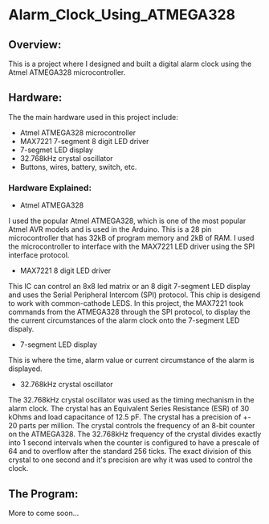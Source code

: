 # Alarm_Clock_Using_ATMEGA328
## Overview:
This is a project where I designed and built a digital alarm clock using the Atmel ATMEGA328 microcontroller.
## Hardware:
The the main hardware used in this project include:
- Atmel ATMEGA328 microcontroller
- MAX7221 7-segment 8 digit LED driver
- 7-segmet LED display
- 32.768kHz crystal oscillator 
- Buttons, wires, battery, switch, etc.
### Hardware Explained:
- Atmel ATMEGA328

I used the popular Atmel ATMEGA328, which is one of the most popular Atmel AVR models and is used in the Arduino. This is a 28 pin microcontroller that has 32kB of program memory and 2kB of RAM. I used the microcontroller to interface with the MAX7221 LED driver using the SPI interface protocol.
- MAX7221 8 digit LED driver

This IC can control an 8x8 led matrix or an 8 digit 7-segment LED display and uses the Serial Peripheral Intercom (SPI) protocol. This chip is desigend to work with common-cathode LEDS. In this project, the MAX7221 took commands from the ATMEGA328 through the SPI protocol, to display the the current circumstances of the alarm clock onto the 7-segment LED dispaly.

- 7-segment LED display

This is where the time, alarm value or current circumstance of the alarm is displayed. 

-  32.768kHz crystal oscillator

The 32.768kHz crystal oscillator was used as the timing mechanism in the alarm clock. The crystal has an Equivalent Series Resistance (ESR) of 30 kOhms and load capacitance of 12.5 pF. The crystal has a precision of +- 20 parts per million. The crystal controls the frequency of an 8-bit counter on the ATMEGA328. The 32.768kHz frequency of the crystal divides exactly into 1 second intervals when the counter is configured to have a prescale of 64 and to overflow after the standard 256 ticks. The exact division of this crystal to one second and it's precision are why it was used to control the clock. 

## The Program:
More to come soon...
